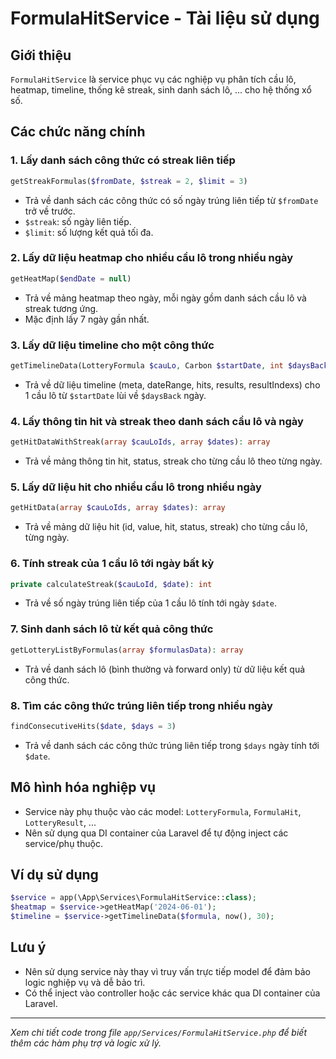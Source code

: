 # FormulaHitService - Tài liệu sử dụng

## Giới thiệu
`FormulaHitService` là service phục vụ các nghiệp vụ phân tích cầu lô, heatmap, timeline, thống kê streak, sinh danh sách lô, ... cho hệ thống xổ số.

## Các chức năng chính

### 1. Lấy danh sách công thức có streak liên tiếp
```php
getStreakFormulas($fromDate, $streak = 2, $limit = 3)
```
- Trả về danh sách các công thức có số ngày trúng liên tiếp từ `$fromDate` trở về trước.
- `$streak`: số ngày liên tiếp.
- `$limit`: số lượng kết quả tối đa.

### 2. Lấy dữ liệu heatmap cho nhiều cầu lô trong nhiều ngày
```php
getHeatMap($endDate = null)
```
- Trả về mảng heatmap theo ngày, mỗi ngày gồm danh sách cầu lô và streak tương ứng.
- Mặc định lấy 7 ngày gần nhất.

### 3. Lấy dữ liệu timeline cho một công thức
```php
getTimelineData(LotteryFormula $cauLo, Carbon $startDate, int $daysBack = 30)
```
- Trả về dữ liệu timeline (meta, dateRange, hits, results, resultIndexs) cho 1 cầu lô từ `$startDate` lùi về `$daysBack` ngày.

### 4. Lấy thông tin hit và streak theo danh sách cầu lô và ngày
```php
getHitDataWithStreak(array $cauLoIds, array $dates): array
```
- Trả về mảng thông tin hit, status, streak cho từng cầu lô theo từng ngày.

### 5. Lấy dữ liệu hit cho nhiều cầu lô trong nhiều ngày
```php
getHitData(array $cauLoIds, array $dates): array
```
- Trả về mảng dữ liệu hit (id, value, hit, status, streak) cho từng cầu lô, từng ngày.

### 6. Tính streak của 1 cầu lô tới ngày bất kỳ
```php
private calculateStreak($cauLoId, $date): int
```
- Trả về số ngày trúng liên tiếp của 1 cầu lô tính tới ngày `$date`.

### 7. Sinh danh sách lô từ kết quả công thức
```php
getLotteryListByFormulas(array $formulasData): array
```
- Trả về danh sách lô (bình thường và forward only) từ dữ liệu kết quả công thức.

### 8. Tìm các công thức trúng liên tiếp trong nhiều ngày
```php
findConsecutiveHits($date, $days = 3)
```
- Trả về danh sách các công thức trúng liên tiếp trong `$days` ngày tính tới `$date`.

## Mô hình hóa nghiệp vụ
- Service này phụ thuộc vào các model: `LotteryFormula`, `FormulaHit`, `LotteryResult`, ...
- Nên sử dụng qua DI container của Laravel để tự động inject các service/phụ thuộc.

## Ví dụ sử dụng
```php
$service = app(\App\Services\FormulaHitService::class);
$heatmap = $service->getHeatMap('2024-06-01');
$timeline = $service->getTimelineData($formula, now(), 30);
```

## Lưu ý
- Nên sử dụng service này thay vì truy vấn trực tiếp model để đảm bảo logic nghiệp vụ và dễ bảo trì.
- Có thể inject vào controller hoặc các service khác qua DI container của Laravel.

---
*Xem chi tiết code trong file `app/Services/FormulaHitService.php` để biết thêm các hàm phụ trợ và logic xử lý.* 